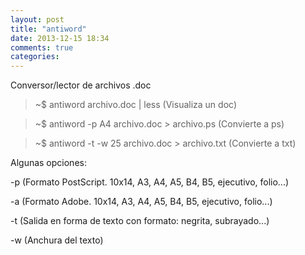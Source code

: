 ```yaml
---
layout: post
title: "antiword"
date: 2013-12-15 18:34
comments: true
categories: 
---
```

Conversor/lector de archivos .doc

>~$ antiword archivo.doc | less (Visualiza un doc)

>~$ antiword -p A4 archivo.doc > archivo.ps (Convierte a ps)

>~$ antiword -t -w 25 archivo.doc > archivo.txt (Convierte a txt)

Algunas opciones:

-p (Formato PostScript. 10x14, A3, A4, A5, B4, B5, ejecutivo, folio...)

-a (Formato Adobe. 10x14, A3, A4, A5, B4, B5, ejecutivo, folio...)

-t (Salida en forma de texto con formato: negrita, subrayado...)

-w (Anchura del texto)

